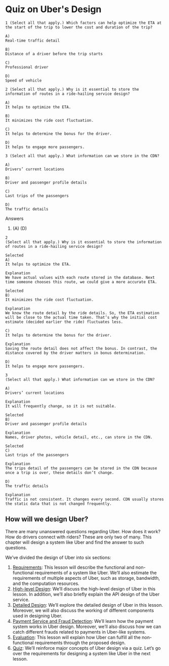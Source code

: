 # Quiz on Uber's Design
```
1 (Select all that apply.) Which factors can help optimize the ETA at the start of the trip to lower the cost and duration of the trip?

A)
Real-time traffic detail

B)
Distance of a driver before the trip starts

C)
Professional driver

D)
Speed of vehicle
```

```
2 (Select all that apply.) Why is it essential to store the information of routes in a ride-hailing service design?

A)
It helps to optimize the ETA.

B)
It minimizes the ride cost fluctuation.

C)
It helps to determine the bonus for the driver.

D)
It helps to engage more passengers.
```

```
3 (Select all that apply.) What information can we store in the CDN?

A)
Drivers’ current locations

B)
Driver and passenger profile details

C)
Last trips of the passengers

D)
The traffic details
```

Answers

1. (A) (D)

```
2
(Select all that apply.) Why is it essential to store the information of routes in a ride-hailing service design?

Selected
A)
It helps to optimize the ETA.

Explanation
We have actual values with each route stored in the database. Next time someone chooses this route, we could give a more accurate ETA.

Selected
B)
It minimizes the ride cost fluctuation.

Explanation
We know the route detail by the ride details. So, the ETA estimation will be close to the actual time taken. That’s why the initial cost estimate (decided earlier the ride) fluctuates less.

C)
It helps to determine the bonus for the driver.

Explanation
Saving the route detail does not affect the bonus. In contrast, the distance covered by the driver matters in bonus determination.

D)
It helps to engage more passengers.
```

```
3
(Select all that apply.) What information can we store in the CDN?

A)
Drivers’ current locations

Explanation
It will frequently change, so it is not suitable.

Selected
B)
Driver and passenger profile details

Explanation
Names, driver photos, vehicle detail, etc., can store in the CDN.

Selected
C)
Last trips of the passengers

Explanation
The trips detail of the passengers can be stored in the CDN because once a trip is over, these details don’t change.

D)
The traffic details

Explanation
Traffic is not consistent. It changes every second. CDN usually stores the static data that is not changed frequently.
```

## How will we design Uber?
There are many unanswered questions regarding Uber. How does it work? How do drivers connect with riders? These are only two of many. This chapter will design a system like Uber and find the answer to such questions.

We’ve divided the design of Uber into six sections:

1. [Requirements](../Requirements%20of%20Uber’s%20Design/): This lesson will describe the functional and non-functional requirements of a system like Uber. We’ll also estimate the requirements of multiple aspects of Uber, such as storage, bandwidth, and the computation resources.
2. [High-level Design](../High-level%20Design%20of%20Uber/): We’ll discuss the high-level design of Uber in this lesson. In addition, we’ll also briefly explain the API design of the Uber service.
3. [Detailed Design](../Detailed%20Design%20of%20Uber/): We’ll explore the detailed design of Uber in this lesson. Moreover, we will also discuss the working of different components used in designing Uber.
4. [Payment Service and Fraud Detection](../Payment%20Service%20and%20Fraud%20Detection%20in%20Uber%20Design/): We’ll learn how the payment system works in Uber design. Moreover, we’ll also discuss how we can catch different frauds related to payments in Uber-like systems.
5. [Evaluation](../Evaluation%20of%20Uber’s%20Design/): This lesson will explain how Uber can fulfill all the non-functional requirements through the proposed design.
6. [Quiz](../Quiz%20on%20Uber's%20Design/): We’ll reinforce major concepts of Uber design via a quiz.
Let’s go over the requirements for designing a system like Uber in the next lesson.
